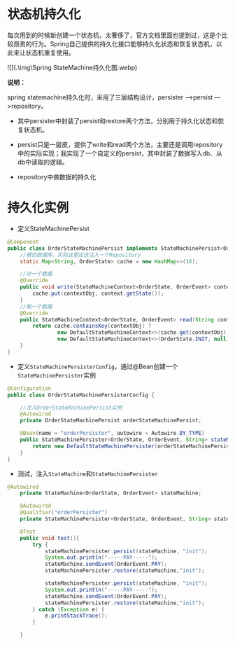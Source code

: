 # 状态机持久化

每次用到的时候新创建一个状态机，太奢侈了，官方文档里面也提到过，这是个比较昂贵的行为。Spring自己提供的持久化接口能够持久化状态和恢复状态机，以此来让状态机重复使用。

![](.\img\Spring StateMachine持久化图.webp)

**说明：**

spring statemachine持久化时，采用了三层结构设计，persister —>persist —>repository。

- 其中persister中封装了persist和restore两个方法，分别用于持久化状态和恢复状态机。

- persist只是一层皮，提供了write和read两个方法，主要还是调用repository中的实际实现；我实现了一个自定义的persist，其中封装了数据写入db、从db中读取的逻辑。

- repository中做数据的持久化

  

# 持久化实例

* 定义StateMachinePersist

```java
@Component
public class OrderStateMachinePersist implements StateMachinePersist<OrderState,OrderEvent,String> {
	//模仿数据库，实际这里应该注入一个Repository
    static Map<String, OrderState> cache = new HashMap<>(16);

    //存一个数据
    @Override
    public void write(StateMachineContext<OrderState, OrderEvent> context, String contextObj) throws Exception {
        cache.put(contextObj, context.getState());
    }
	//取一个数据
    @Override
    public StateMachineContext<OrderState, OrderEvent> read(String contextObj) throws Exception {
        return cache.containsKey(contextObj) ?
                new DefaultStateMachineContext<>(cache.get(contextObj), null, null, null, null, "orderStateMachine") :
                new DefaultStateMachineContext<>(OrderState.INIT, null, null, null, null, "orderStateMachine");
    }
}
```

* 定义`StateMachinePersisterConfig`，通过@Bean创建一个`StateMachinePersister`实例

```java
@Configuration
public class OrderStateMachinePersisterConfig {

    //注入OrderStateMachinePersist实例
    @Autowired
    private OrderStateMachinePersist orderStateMachinePersist;

    @Bean(name = "orderPersister", autowire = Autowire.BY_TYPE)
    public StateMachinePersister<OrderState, OrderEvent, String> stateMachinePersister() {
        return new DefaultStateMachinePersister(orderStateMachinePersist);
    }
}
```

* 测试，注入`StateMachine`和`StateMachinePersister`

```java
@Autowired
    private StateMachine<OrderState, OrderEvent> stateMachine;

    @Autowired
    @Qualifier("orderPersister")
    private StateMachinePersister<OrderState, OrderEvent, String> stateMachinePersister;

	@Test
    public void test(){
        try {
            stateMachinePersister.persist(stateMachine, "init");
            System.out.println("-----PAY-----");
            stateMachine.sendEvent(OrderEvent.PAY);
            stateMachinePersister.restore(stateMachine,"init");

            stateMachinePersister.persist(stateMachine, "init");
            System.out.println("-----PAY-----");
            stateMachine.sendEvent(OrderEvent.PAY);
            stateMachinePersister.restore(stateMachine,"init");
        } catch (Exception e) {
            e.printStackTrace();
        }

    }
```

